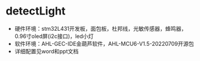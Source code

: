 # detectLight
* 硬件环境：stm32L431开发板，面包板，杜邦线，光敏传感器，蜂鸣器，0.96寸oled屏(i2c接口)，led小灯
* 软件环境：AHL-GEC-IDE金葫芦软件，AHL-MCU6-V1.5-20220709开源包
* 详细配置见word和ppt文档
